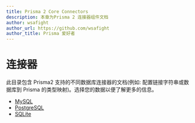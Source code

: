 ```yaml
---
title: Prisma 2 Core Connectors
description: 本章为Prisma 2 连接器组件文档
author: wsafight
author_url: https://github.com/wsafight
author_title: Prisma 爱好者
---
```


# 连接器

此目录包含 Prisma2 支持的不同数据库连接器的文档(例如: 配置链接字符串或数据库到 Prisma 的类型映射)。选择您的数据以便了解更多的信息。

- [MySQL](./mysql.md)
- [PostgreSQL](./postgresql.md)
- [SQLite](./sqlite.md)

